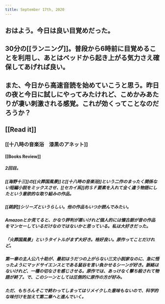 ```yaml
---
title: September 17th, 2020
---
```


## おはよう。今日は良い目覚めだった。

## 30分の[[ランニング]]。普段から6時前に目覚めることを利用し、あとはベッドから起き上がる気力さえ確保してあげれば良い。

## また、今日から高速音読を始めていこうと思う。昨日の夜と今日に試しにやってみたけれど、こめかみあたりが凄い刺激される感覚。これが効くってことなのだろうか？

## [[Read it]]
### [[十八時の音楽浴　漆黒のアネット]]
#### [[Books Review]]
##### 2回目。

##### [[海野十三]]の[[火葬国風景]]と[[十八時の音楽浴]]という二作のまったく関係ない短編小説をミックスさせ、[[セカイ系]]的ＳＦ要素を入れて全く違う物語にしたという意欲的な取り組みの作品。

##### [[跳訳]]シリーズというらしい。他の作品もいつか読んでみたい。

##### Amazonとか見てると、かなり評判が悪いけれど個人的には懐古厨が昔の作品をマンセーしているだけなのではないかと思っている。私は大好きだった。

##### 「火葬国風景」というタイトルがまず大好き。格好良い。原作ってことだけれど。

##### 第一章の主人公八十助が、最初はうだつの上がらない三文小説家なのに、急に悟ったようにマッドサイエンスとである鼠谷を言い負かせるシーンが好き。脈絡はないけれど、一種の切なさを感じさせる。原作では、あっけなく撃ち殺されて物語が終了。で、このシーンとしては圧倒的に原作の方が好み。

##### ただ、もちろんそこで終わってしまってはリメイクした意味もないので、科学的な味付けを加えて第二章へと進んでいく。
